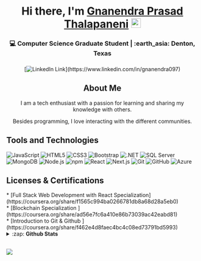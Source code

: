 <!-------------------------------------------------------Hi there, I'm Arun------------------------------>
<div align="center">
  <h1>Hi there, I'm <a href="https://www.linkedin.com/in/gnanendra097/" target="_blank">Gnanendra Prasad Thalapaneni</a> <img src="https://media.giphy.com/media/hvRJCLFzcasrR4ia7z/giphy.gif" width="25px"> </h1>
</div>
<div align="center">
  <h3>💻 Computer Science Graduate Student | :earth_asia: Denton, Texas <h3>
</div>

<!----------------------------------------------------Social links------------------------------------------->

<div align="center">
  
[![LinkedIn Link](https://img.shields.io/badge/linkedin/in/gnanendra097%20-%230077B5.svg?&style=flat&logo=linkedin&logoColor=white")](https://www.linkedin.com/in/gnanendra097)
</div>


<!---------------------------------------------------------- About Me---------------------------------------------------->
<div align="center">
  <h2>About Me</h2>
  <p>I am a tech enthusiast with a passion for learning and sharing my knowledge with others. </p> 
  <p>Besides programming, I love interacting with the different communities. </p>
</div>
<!-------------------------------------------------------Tools and Technologies----------------------------------------->

<h2>Tools and Technologies</h2>

![JavaScript](https://img.shields.io/badge/-JavaScript-yellow?style=flat-square&logo=javascript&logoColor=white)
![HTML5](https://img.shields.io/badge/-HTML5-E34F26?style=flat-square&logo=html5&logoColor=white)
![CSS3](https://img.shields.io/badge/-CSS3-1572B6?style=flat-square&logo=css3)
![Bootstrap](https://img.shields.io/badge/-Bootstrap-563D7C?style=flat-square&logo=bootstrap)
![.NET](https://img.shields.io/badge/-.NET%206.0-blueviolet)
![SQL Server](https://img.shields.io/badge/Microsoft_SQL_Server-CC2927)
![MongoDB](https://img.shields.io/badge/-MongoDB-13aa52?style=flat-square&logo=mongodb&logoColor=white)
![Node.js](https://img.shields.io/badge/-Nodejs-43853d?style=flat-square&logo=Node.js&logoColor=white)
![npm](https://img.shields.io/badge/-NPM-CB3837?style=flat-square&logo=npm&logoColor=white)
![React](https://img.shields.io/badge/-react-45b8d8?style=flat-square&logo=react&logoColor=white)
![Next.js](https://img.shields.io/badge/NextJs-000000?style=flat&logo=next.js&logoColor=white)
![Git](https://img.shields.io/badge/-Git-black?style=flat-square&logo=git&logoColor=white)
![GitHub](https://img.shields.io/badge/-GitHub-181717?style=flat-square&logo=github&logoColor=white)
![Azure](https://img.shields.io/badge/-Azure-007fff?style=flat-square&logo=microsoftazure&logoColor=white)


<!-------------------------------------------------------------Licenses & Certification	---------------------------------------->
<h2>Licenses & Certifications</h2>
  * [Full Stack Web Development with React Specialization](https://coursera.org/share/f1565c994ba0266781db8a68d28a5eb0)<br>
  * [Blockchain Specialization ](https://coursera.org/share/ad56e7fc6a410e86b73039ac42eabd81)<br>
  * [Introduction to Git & Github ](https://coursera.org/share/f462e4d8faec4bc4c08ed73791bd5993)

<!-----------------------------------------------------GitHub Stats ------------------------------------------------------>
<br>
<details>
  <summary>:zap: <b>Github Stats</b></summary>

  [![Gnanendra Prasad's github stats](https://github-readme-stats.vercel.app/api?username=gnanendra097&show_icons=true&theme=react)](https://github.com/gnanendra097/github-readme-stats)
  [![Top Langs](https://github-readme-stats.vercel.app/api/top-langs/?username=gnanendra097&langs_count=8&layout=compact&theme=react)](https://github.com/gnanendra097/github-readme-stats)

</details>
<br>

![](https://komarev.com/ghpvc/?username=gnanendra097)
